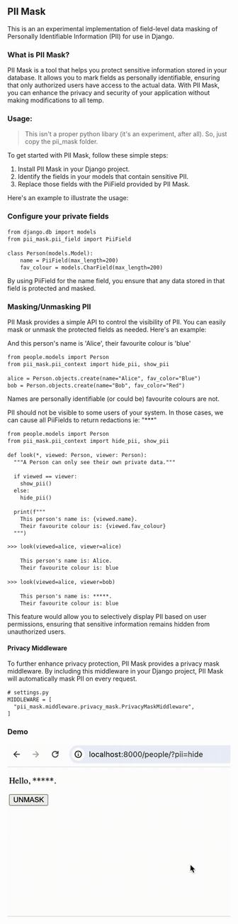 
## PII Mask

This is an an experimental implementation of field-level data masking of Personally Identifiable Information (PII) for use in Django.

### What is PII Mask?

PII Mask is a tool that helps you protect sensitive information stored in your database. It allows you to mark fields as personally identifiable, ensuring that only authorized users have access to the actual data. With PII Mask, you can enhance the privacy and security of your application without making modifications to all temp.

### Usage:

> This isn't a proper python libary (it's an experiment, after all). So, just copy the pii_mask folder.

To get started with PII Mask, follow these simple steps:

1. Install PII Mask in your Django project.
2. Identify the fields in your models that contain sensitive PII.
3. Replace those fields with the PiiField provided by PII Mask.

Here's an example to illustrate the usage:

### Configure your private fields
```
from django.db import models
from pii_mask.pii_field import PiiField

class Person(models.Model):
    name = PiiField(max_length=200)
    fav_colour = models.CharField(max_length=200)
```

By using PiiField for the name field, you ensure that any data stored in that field is protected and masked.


### Masking/Unmasking PII

PII Mask provides a simple API to control the visibility of PII. You can easily mask or unmask the protected fields as needed. Here's an example:

And this person's name is 'Alice', their favourite colour is 'blue'

```
from people.models import Person
from pii_mask.pii_context import hide_pii, show_pii

alice = Person.objects.create(name="Alice", fav_color="Blue")
bob = Person.objects.create(name="Bob", fav_color="Red")
```

Names are personally identifiable (or could be) favourite colours are not.


PII should not be visible to some users of your system.
In those cases, we can cause all PiiFields to return redactions ie: "***"

```
from people.models import Person
from pii_mask.pii_context import hide_pii, show_pii

def look(*, viewed: Person, viewer: Person):
  """A Person can only see their own private data."""

  if viewed == viewer:
    show_pii()
  else:
    hide_pii()

  print(f"""
    This person's name is: {viewed.name}.
    Their favourite colour is: {viewed.fav_colour}
  """)
```

```
>>> look(viewed=alice, viewer=alice)

    This person's name is: Alice.
    Their favourite colour is: blue

>>> look(viewed=alice, viewer=bob)

    This person's name is: *****.
    Their favourite colour is: blue

```


This feature would allow you to selectively display PII based on user permissions, ensuring that sensitive information remains hidden from unauthorized users.

#### Privacy Middleware
To further enhance privacy protection, PII Mask provides a privacy mask middleware. By including this middleware in your Django project, PII Mask will automatically mask PII on every request.


```
# settings.py
MIDDLEWARE = [
  "pii_mask.middleware.privacy_mask.PrivacyMaskMiddleware",
]

```

### Demo

!["Mask/Unmask Demo"](/mask_unmask_demo.gif)
